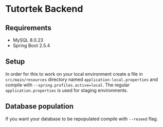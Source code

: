 # Tutortek Backend
## Requirements
* MySQL 8.0.23
* Spring Boot 2.5.4

## Setup
In order for this to work on your local environment create a file in `src/main/resources` directory named
`application-local.properties` and compile with `--spring.profiles.active=local`. The regular `application.properties`
is used for staging environments.

## Database population
If you want your database to be repopulated compile with `--reseed` flag.
